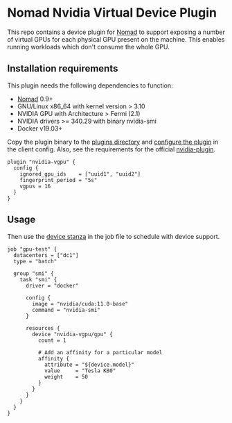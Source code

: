 Nomad Nvidia Virtual Device Plugin
==================

This repo contains a device plugin for [Nomad](https://www.nomadproject.io/) to support exposing a number of virtual GPUs for each physical GPU present on the machine. This enables running workloads which don't consume the whole GPU.

Installation requirements
-----------------------

This plugin needs the following dependencies to function:

* [Nomad](https://www.nomadproject.io/downloads.html) 0.9+
* GNU/Linux x86_64 with kernel version > 3.10
* NVIDIA GPU with Architecture > Fermi (2.1)
* NVIDIA drivers >= 340.29 with binary nvidia-smi
* Docker v19.03+
 
Copy the plugin binary to the [plugins directory](https://www.nomadproject.io/docs/configuration/index.html#plugin_dir) and [configure the plugin](https://www.nomadproject.io/docs/configuration/plugin.html) in the client config. Also, see the requirements for the official [nvidia-plugin](https://www.nomadproject.io/plugins/devices/nvidia#installation-requirements). 

```hcl
plugin "nvidia-vgpu" {
  config {
    ignored_gpu_ids    = ["uuid1", "uuid2"]
    fingerprint_period = "5s"
    vgpus = 16
  }
}
```

Usage
--------------

Then use the [device stanza](https://www.nomadproject.io/docs/job-specification/device.html) in the job file to schedule with device support.

```hcl
job "gpu-test" {
  datacenters = ["dc1"]
  type = "batch"

  group "smi" {
    task "smi" {
      driver = "docker"

      config {
        image = "nvidia/cuda:11.0-base"
        command = "nvidia-smi"
      }

      resources {
        device "nvidia-vgpu/gpu" {
          count = 1

          # Add an affinity for a particular model
          affinity {
            attribute = "${device.model}"
            value     = "Tesla K80"
            weight    = 50
          }
        }
      }
    }
  }
}
```


